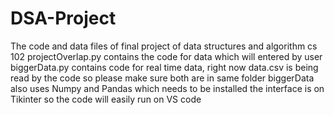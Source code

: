# DSA-Project
The code and data files of final project of data structures and algorithm cs 102
projectOverlap.py contains the code for data which will entered by user
biggerData.py contains code for real time data, right now data.csv is being read by the code so please make sure both are in same folder
biggerData also uses Numpy and Pandas which needs to be installed 
the interface is on Tikinter so the code will easily run on VS code
